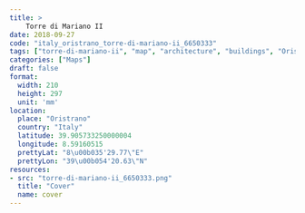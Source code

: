 ```yaml
---
title: > 
    Torre di Mariano II
date: 2018-09-27
code: "italy_oristrano_torre-di-mariano-ii_6650333"
tags: ["torre-di-mariano-ii", "map", "architecture", "buildings", "Oristrano", "Italy"]
categories: ["Maps"]
draft: false
format:
  width: 210
  height: 297
  unit: 'mm'
location:
  place: "Oristrano"
  country: "Italy"
  latitude: 39.905733250000004
  longitude: 8.59160515
  prettyLat: "8\u00b035'29.77\"E"
  prettyLon: "39\u00b054'20.63\"N"
resources:
- src: "torre-di-mariano-ii_6650333.png"
  title: "Cover"
  name: cover
---
```

